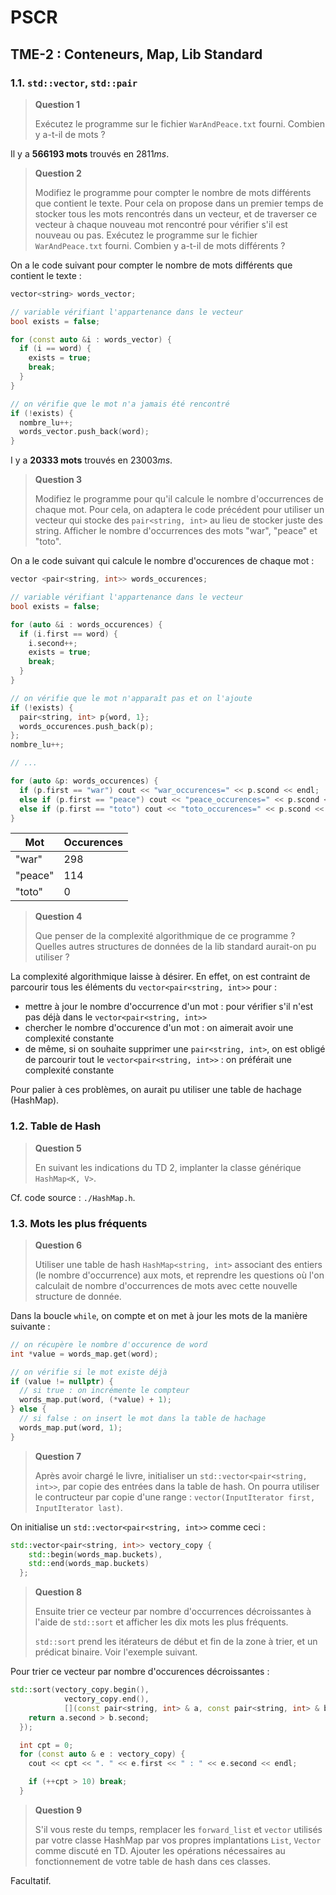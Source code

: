 # PSCR

## TME-2 : Conteneurs, Map, Lib Standard

### 1.1. `std::vector`, `std::pair`

> **Question 1**
> 
> Exécutez le programme sur le fichier `WarAndPeace.txt` fourni. Combien y a-t-il de mots ?

Il y a **566193 mots** trouvés en $2811ms$.

> **Question 2**
> 
> Modifiez le programme pour compter le nombre de mots différents que contient le texte. Pour cela on propose dans un premier temps de stocker tous les mots rencontrés dans un vecteur, et de traverser ce vecteur à chaque nouveau mot rencontré pour vérifier s'il est nouveau ou pas. Exécutez le programme sur le fichier `WarAndPeace.txt` fourni. Combien y a-t-il de mots différents ?

On a le code suivant pour compter le nombre de mots différents que contient le texte :
```cpp
vector<string> words_vector;

// variable vérifiant l'appartenance dans le vecteur
bool exists = false;

for (const auto &i : words_vector) {
  if (i == word) {
    exists = true;
    break;
  }
}

// on vérifie que le mot n'a jamais été rencontré
if (!exists) {
  nombre_lu++;
  words_vector.push_back(word);
}
```

I y a **20333 mots** trouvés en $23003ms$.

> **Question 3**
> 
> Modifiez le programme pour qu'il calcule le nombre d'occurrences de chaque mot. Pour cela, on adaptera le code précédent pour utiliser un vecteur qui stocke des `pair<string, int>` au lieu de stocker juste des string. Afficher le nombre d'occurrences des mots "war", "peace" et
"toto".

On a le code suivant qui calcule le nombre d'occurences de chaque mot :
```cpp
vector <pair<string, int>> words_occurences;

// variable vérifiant l'appartenance dans le vecteur
bool exists = false;

for (auto &i : words_occurences) {
  if (i.first == word) {
    i.second++;
    exists = true;
    break;
  }
}

// on vérifie que le mot n'apparaît pas et on l'ajoute
if (!exists) {
  pair<string, int> p{word, 1};
  words_occurences.push_back(p);
};
nombre_lu++;

// ...

for (auto &p: words_occurences) {
  if (p.first == "war") cout << "war_occurences=" << p.scond << endl;
  else if (p.first == "peace") cout << "peace_occurences=" << p.scond << endl;
  else if (p.first == "toto") cout << "toto_occurences=" << p.scond << endl;
}
```

| **Mot** | **Occurences** |
|---------|----------------|
| "war"   | $298$          |
| "peace" | $114$          |
| "toto"  | $0$            |


> **Question 4**
> 
> Que penser de la complexité algorithmique de ce programme ? Quelles autres structures de données de la lib standard aurait-on pu utiliser ?

La complexité algorithmique laisse à désirer. En effet, on est contraint de parcourir tous les éléments du `vector<pair<string, int>>` pour :
- mettre à jour le nombre d'occurrence d'un mot : pour vérifier s'il n'est pas déjà dans le `vector<pair<string, int>>`
- chercher le nombre d'occurence d'un mot : on aimerait avoir une complexité constante
- de même, si on souhaite supprimer une `pair<string, int>`, on est obligé de parcourir tout le `vector<pair<string, int>>` : on préférait une complexité constante

Pour palier à ces problèmes, on aurait pu utiliser une table de hachage (HashMap).

### 1.2. Table de Hash

> **Question 5**
> 
> En suivant les indications du TD 2, implanter la classe générique `HashMap<K, V>`.

Cf. code source : `./HashMap.h`.

### 1.3. Mots les plus fréquents

> **Question 6**
> 
> Utiliser une table de hash `HashMap<string, int>` associant des entiers (le nombre d'occurrence) aux mots, et reprendre les questions où l'on calculait de nombre d'occurrences de mots avec cette nouvelle structure de donnée.

Dans la boucle `while`, on compte et on met à jour les mots de la manière suivante :
```cpp
// on récupère le nombre d'occurence de word
int *value = words_map.get(word);

// on vérifie si le mot existe déjà
if (value != nullptr) {
  // si true : on incrémente le compteur
  words_map.put(word, (*value) + 1);
} else {
  // si false : on insert le mot dans la table de hachage
  words_map.put(word, 1);
}
```

> **Question 7**
> 
> Après avoir chargé le livre, initialiser un `std::vector<pair<string, int>>`, par copie des entrées dans la table de hash. On pourra utiliser le contructeur par copie d'une range : `vector(InputIterator first, InputIterator last)`.

On initialise un `std::vector<pair<string, int>>` comme ceci :
```cpp
std::vector<pair<string, int>> vectory_copy {
    std::begin(words_map.buckets),
    std::end(words_map.buckets)
  };
```

> **Question 8**
> 
> Ensuite trier ce vecteur par nombre d'occurrences décroissantes à l'aide de `std::sort` et afficher les dix mots les plus fréquents. 
> 
> `std::sort` prend les itérateurs de début et fin de la zone à trier, et un prédicat binaire. Voir l'exemple
suivant.

Pour trier ce vecteur par nombre d'occurences décroissantes :
```cpp
std::sort(vectory_copy.begin(),
            vectory_copy.end(),
            [](const pair<string, int> & a, const pair<string, int> & b) {
    return a.second > b.second;
  });

  int cpt = 0;
  for (const auto & e : vectory_copy) {
    cout << cpt << ". " << e.first << " : " << e.second << endl;

    if (++cpt > 10) break;
  }
```


> **Question 9**
> 
> S'il vous reste du temps, remplacer les `forward_list` et `vector` utilisés par votre classe HashMap par vos propres implantations `List`, `Vector` comme discuté en TD. Ajouter les opérations nécessaires au fonctionnement de votre table de hash dans ces classes.

Facultatif.
